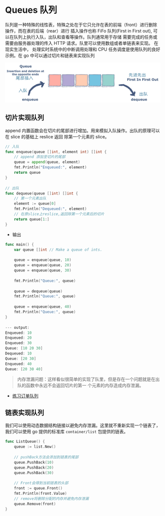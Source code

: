 # Queues 队列

队列是一种特殊的线性表，特殊之处在于它只允许在表的前端（front）进行删除操作，而在表的后端（rear）进行
插入操作也称 FiFo 队列(First in First out), 可以在队列上执行入队，出队和查看等操作。队列通常用于存储
需要完成的任务或需要由服务器处理的传入 HTTP 请求。队里可以使用数组或者单链表来实现。 在现实生活中，
处理实时系统中的中断调用处理和 CPU 任务调度是使用队列的良好示例。在 go 中可以通过切片和链表来实现队列

![image](./../../../image/queues.png)

## 切片实现队列

append 内置函数会在切片的尾部进行增加。用来模拟入队操作。出队的原理可以在 slice 的基础上 reslice 返回
除第一个元素的 slice。

``` GO
// 入队
func enqueue(queue []int, element int) []int {
	// append 添加至切片的尾部
	queue = append(queue, element)
	fmt.Println("Enqueued:", element)
	return queue
}

// 出队
func dequeue(queue []int) []int {
	// 第一个元素出队
	element := queue[0]
	fmt.Println("Dequeued:", element)
	// 在原slice上reslice,返回除第一个元素后的切片
	return queue[1:]
}
```

* 输出

``` GO
func main() {
	var queue []int // Make a queue of ints.

	queue = enqueue(queue, 10)
	queue = enqueue(queue, 20)
	queue = enqueue(queue, 30)

	fmt.Println("Queue:", queue)

	queue = dequeue(queue)
	fmt.Println("Queue:", queue)

	queue = enqueue(queue, 40)
	fmt.Println("Queue:", queue)
}

--- output:
Enqueued: 10
Enqueued: 20
Enqueued: 30
Queue: [10 20 30]
Dequeued: 10
Queue: [20 30]
Enqueued: 40
Queue: [20 30 40]
```

> 内存泄漏问题：这样看似很简单的实现了队里，但是存在一个问题就是在出队的函数中永远不会返回切片的第一
> 个元素的内存造成内存泄漏。

* [练习订单队列](./example_01/main.go)

## 链表实现队列

我们可以使用动态数据结构链接以避免内存泄漏。这里就不重新实现一个链表了，我们可以使用 go 提供的标准库
`container/list` 包提供的链表。

``` go
func ListQueue() {
	queue := list.New()

	// pushBack方法会添加到链表的尾部
	queue.PushBack(10)
	queue.PushBack(20)
	queue.PushBack(30)

	// Front会得到当前链表的头部
	front := queue.Front()
	fmt.Println(front.Value)
	// remove将删除分配的内存并避免内存泄漏
	queue.Remove(front)
}
```
